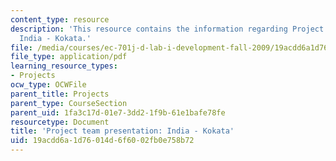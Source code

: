 ```yaml
---
content_type: resource
description: 'This resource contains the information regarding Project team presentation:
  India - Kokata.'
file: /media/courses/ec-701j-d-lab-i-development-fall-2009/19acdd6a1d76014d6f6002fb0e758b72_MITEC_701JF09_proj_india_k.pdf
file_type: application/pdf
learning_resource_types:
- Projects
ocw_type: OCWFile
parent_title: Projects
parent_type: CourseSection
parent_uid: 1fa3c17d-01e7-3dd2-1f9b-61e1bafe78fe
resourcetype: Document
title: 'Project team presentation: India - Kokata'
uid: 19acdd6a-1d76-014d-6f60-02fb0e758b72
---
```


